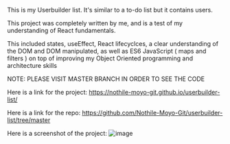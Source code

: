 This is my Userbuilder list. It's similar to a to-do list but it contains users.

This project was completely written by me, and is a test of my understanding of React fundamentals.

This included states, useEffect, React lifecyclces, a clear understanding of the DOM and DOM manipulated, as well as ES6 JavaScript ( maps and filters ) on top of improving my Object Oriented programming and architecture skills

NOTE: PLEASE VISIT MASTER BRANCH IN ORDER TO SEE THE CODE

Here is a link for the project: https://nothile-moyo-git.github.io/userbuilder-list/

Here is a link for the repo: https://github.com/Nothile-Moyo-Git/userbuilder-list/tree/master

Here is a screenshot of the project: ![image](https://user-images.githubusercontent.com/15236959/146805228-fa7ccbcf-38fa-477c-bf65-cb6527d3dfa6.png)
